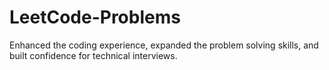 # LeetCode-Problems
Enhanced the coding experience, expanded the problem solving skills, and built confidence for technical interviews.
